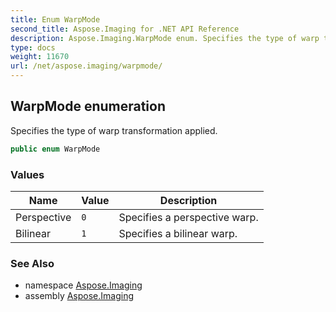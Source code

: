 ```yaml
---
title: Enum WarpMode
second_title: Aspose.Imaging for .NET API Reference
description: Aspose.Imaging.WarpMode enum. Specifies the type of warp transformation applied
type: docs
weight: 11670
url: /net/aspose.imaging/warpmode/
---
```

## WarpMode enumeration

Specifies the type of warp transformation applied.

```csharp
public enum WarpMode
```

### Values

| Name | Value | Description |
| --- | --- | --- |
| Perspective | `0` | Specifies a perspective warp. |
| Bilinear | `1` | Specifies a bilinear warp. |

### See Also

* namespace [Aspose.Imaging](../../aspose.imaging/)
* assembly [Aspose.Imaging](../../)


